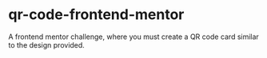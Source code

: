 # qr-code-frontend-mentor

A frontend mentor challenge, where you must create a QR code card similar to the design provided.
